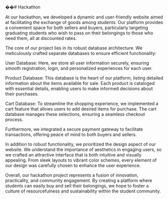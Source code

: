 ��#   H a c k a t h o n 

At our hackathon, we developed a dynamic and user-friendly website aimed at facilitating the exchange of goods among students. Our platform provides a convenient space for both sellers and buyers, particularly targeting graduating students who wish to pass on their belongings to those who need them, all at discounted rates.

The core of our project lies in its robust database architecture. We meticulously crafted separate databases to ensure efficient functionality:

User Database: Here, we store all user information securely, ensuring smooth registration, login, and personalized experiences for each user.

Product Database: This database is the heart of our platform, listing detailed information about the items available for sale. Each product is cataloged with essential details, enabling users to make informed decisions about their purchases.

Cart Database: To streamline the shopping experience, we implemented a cart feature that allows users to add desired items for purchase. The cart database manages these selections, ensuring a seamless checkout process.

Furthermore, we integrated a secure payment gateway to facilitate transactions, offering peace of mind to both buyers and sellers.

In addition to robust functionality, we prioritized the design aspect of our website. We understand the importance of aesthetics in engaging users, so we crafted an attractive interface that is both intuitive and visually appealing. From sleek layouts to vibrant color schemes, every element of our design was carefully chosen to enhance the user experience.

Overall, our hackathon project represents a fusion of innovation, practicality, and community engagement. By creating a platform where students can easily buy and sell their belongings, we hope to foster a culture of resourcefulness and sustainability within the student community.

 
